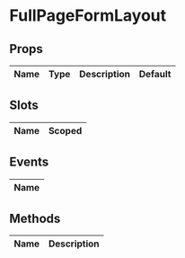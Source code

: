 # FullPageFormLayout

> 

## Props

| Name       | Type          | Description     | Default                  |
|------------|---------------|-----------------|--------------------------|

## Slots

| Name       | Scoped        |
|------------|---------------|

## Events

| Name       |
|------------|

## Methods

| Name       | Description     |
|------------|-----------------|
